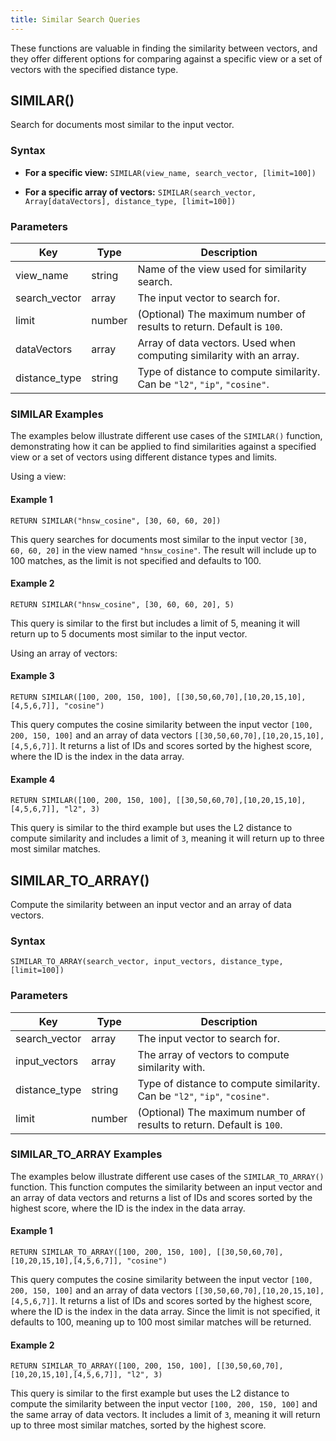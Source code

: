 ```yaml
---
title: Similar Search Queries
---
```


These functions are valuable in finding the similarity between vectors, and they offer different options for comparing against a specific view or a set of vectors with the specified distance type.

## SIMILAR()

Search for documents most similar to the input vector.

### Syntax

- **For a specific view:**
  `SIMILAR(view_name, search_vector, [limit=100])`

- **For a specific array of vectors:**
  `SIMILAR(search_vector, Array[dataVectors], distance_type, [limit=100])`

### Parameters

| Key            | Type         | Description                   |
|----------------|--------------|-------------------------------|
| view_name      | string       | Name of the view used for similarity search.                                |
| search_vector  | array        | The input vector to search for.                                             |
| limit          | number       | (Optional) The maximum number of results to return. Default is `100`.       |
| dataVectors    | array        | Array of data vectors. Used when computing similarity with an array.        |
| distance_type  | string       | Type of distance to compute similarity. Can be `"l2"`, `"ip"`, `"cosine"`. |

### SIMILAR Examples

The examples below illustrate different use cases of the `SIMILAR()` function, demonstrating how it can be applied to find similarities against a specified view or a set of vectors using different distance types and limits.

Using a view:

#### Example 1

```c8ql
RETURN SIMILAR("hnsw_cosine", [30, 60, 60, 20])
```

This query searches for documents most similar to the input vector `[30, 60, 60, 20]` in the view named `"hnsw_cosine"`. The result will include up to 100 matches, as the limit is not specified and defaults to 100.

#### Example 2

```c8ql
RETURN SIMILAR("hnsw_cosine", [30, 60, 60, 20], 5)
```

This query is similar to the first but includes a limit of 5, meaning it will return up to 5 documents most similar to the input vector.

Using an array of vectors:

#### Example 3

```c8ql
RETURN SIMILAR([100, 200, 150, 100], [[30,50,60,70],[10,20,15,10],[4,5,6,7]], "cosine")
```

This query computes the cosine similarity between the input vector `[100, 200, 150, 100]` and an array of data vectors `[[30,50,60,70],[10,20,15,10],[4,5,6,7]]`. It returns a list of IDs and scores sorted by the highest score, where the ID is the index in the data array.

#### Example 4

```c8ql
RETURN SIMILAR([100, 200, 150, 100], [[30,50,60,70],[10,20,15,10],[4,5,6,7]], "l2", 3)
```

This query is similar to the third example but uses the L2 distance to compute similarity and includes a limit of `3`, meaning it will return up to three most similar matches.

## SIMILAR_TO_ARRAY()

Compute the similarity between an input vector and an array of data vectors.

### Syntax

`SIMILAR_TO_ARRAY(search_vector, input_vectors, distance_type, [limit=100])`

### Parameters

| Key             | Type         | Description                   |
|-----------------|--------------|-------------------------------|
| search_vector   | array        | The input vector to search for.          |
| input_vectors   | array        | The array of vectors to compute similarity with.     |
| distance_type   | string       | Type of distance to compute similarity. Can be `"l2"`, `"ip"`, `"cosine"`.    |
| limit      | number       | (Optional) The maximum number of results to return. Default is `100`.       |

### SIMILAR_TO_ARRAY Examples

The examples below illustrate different use cases of the `SIMILAR_TO_ARRAY()` function. This function computes the similarity between an input vector and an array of data vectors and returns a list of IDs and scores sorted by the highest score, where the ID is the index in the data array.

#### Example 1

```c8ql
RETURN SIMILAR_TO_ARRAY([100, 200, 150, 100], [[30,50,60,70],[10,20,15,10],[4,5,6,7]], "cosine")
```

This query computes the cosine similarity between the input vector `[100, 200, 150, 100]` and an array of data vectors `[[30,50,60,70],[10,20,15,10],[4,5,6,7]]`. It returns a list of IDs and scores sorted by the highest score, where the ID is the index in the data array. Since the limit is not specified, it defaults to 100, meaning up to 100 most similar matches will be returned.

#### Example 2

```c8ql
RETURN SIMILAR_TO_ARRAY([100, 200, 150, 100], [[30,50,60,70],[10,20,15,10],[4,5,6,7]], "l2", 3)
```

This query is similar to the first example but uses the L2 distance to compute the similarity between the input vector `[100, 200, 150, 100]` and the same array of data vectors. It includes a limit of `3`, meaning it will return up to three most similar matches, sorted by the highest score.
